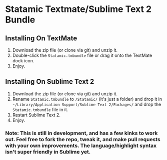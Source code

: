 Statamic Textmate/Sublime Text 2 Bundle
================================

## Installing On TextMate
1. Download the zip file (or clone via git) and unzip it.
2. Double-click the `Statamic.tmbundle` file or drag it onto the TextMate dock icon.
3. Enjoy.

## Installing On Sublime Text 2
1. Download the zip file (or clone via git) and unzip it.
2. Rename `Statamic.tmbundle` to `/Statamic/` (it's just a folder) and drop it in `~/Library/Application Support/Sublime Text 2/Packages/` and drop the `Statamic.tmbundle` file in it.
3. Restart Sublime Text 2.
4. Enjoy.

### Note: This is still in development, and has a few kinks to work out. Feel free to fork the repo, tweak it, and make pull requests with your own improvements. The language/highlight syntax isn't super friendly in Sublime yet.